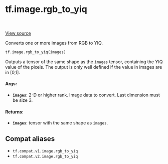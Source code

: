 <div itemscope itemtype="http://developers.google.com/ReferenceObject">
<meta itemprop="name" content="tf.image.rgb_to_yiq" />
<meta itemprop="path" content="Stable" />
</div>

# tf.image.rgb_to_yiq

<!-- Insert buttons and diff -->

<table class="tfo-notebook-buttons tfo-api" align="left">
</table>

<a target="_blank" href="/code/stable/tensorflow/python/ops/image_ops_impl.py">View source</a>



Converts one or more images from RGB to YIQ.

``` python
tf.image.rgb_to_yiq(images)
```



<!-- Placeholder for "Used in" -->

Outputs a tensor of the same shape as the `images` tensor, containing the YIQ
value of the pixels.
The output is only well defined if the value in images are in [0,1].

#### Args:


* <b>`images`</b>: 2-D or higher rank. Image data to convert. Last dimension must be
  size 3.


#### Returns:


* <b>`images`</b>: tensor with the same shape as `images`.

## Compat aliases

* `tf.compat.v1.image.rgb_to_yiq`
* `tf.compat.v2.image.rgb_to_yiq`


